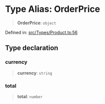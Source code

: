 # Type Alias: OrderPrice

> **OrderPrice**: `object`

Defined in: [src/Types/Product.ts:56](https://github.com/Fokusdotid/bail/blob/546bbbb35e652e95f45982a71bee62b2c682e4eb/src/Types/Product.ts#L56)

## Type declaration

### currency

> **currency**: `string`

### total

> **total**: `number`
